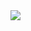 <div>
  <a href="https://github.com/douglasF5">
  <img src="https://github-readme-stats.vercel.app/api/top-langs/?username=douglasF5&custom_title=Languages%20stats&layout=compact&langs_count=10&theme=algolia"/>
</div>
